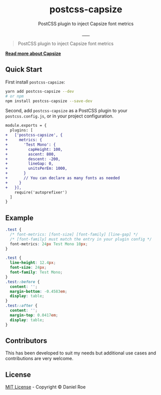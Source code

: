 <h1 align="center">postcss-capsize</h1>
<p align="center">PostCSS plugin to inject Capsize font metrics</p>

<p align="center">
<a href="https://npmjs.com/package/postcss-capsize">
    <img alt="" src="https://img.shields.io/npm/v/postcss-capsize/latest.svg?style=flat-square">
</a>
<a href="https://bundlephobia.com/result?p=postcss-capsize">
    <img alt="" src="https://img.shields.io/bundlephobia/minzip/postcss-capsize?style=flat-square">
</a>
<a href="https://npmjs.com/package/postcss-capsize">
    <img alt="" src="https://img.shields.io/npm/dt/postcss-capsize.svg?style=flat-square">
</a>
<a href="https://lgtm.com/projects/g/danielroe/postcss-capsize">
    <img alt="" src="https://img.shields.io/lgtm/alerts/github/danielroe/postcss-capsize?style=flat-square">
</a>
<a href="https://lgtm.com/projects/g/danielroe/postcss-capsize">
    <img alt="" src="https://img.shields.io/lgtm/grade/javascript/github/danielroe/postcss-capsize?style=flat-square">
</a>
<a href="https://david-dm.org/danielroe/postcss-capsize">
    <img alt="" src="https://img.shields.io/david/danielroe/postcss-capsize.svg?style=flat-square">
</a>
<a href="https://codecov.io/gh/danielroe/postcss-capsize">
    <img alt="" src="https://img.shields.io/codecov/c/github/danielroe/postcss-capsize.svg?style=flat-square">
</a>
</p>

> PostCSS plugin to inject Capsize font metrics

[**Read more about Capsize**](https://seek-oss.github.io/capsize/)

## Quick Start

First install `postcss-capsize`:

```bash
yarn add postcss-capsize --dev
# or npm
npm install postcss-capsize --save-dev
```

Second, add `postcss-capsize` as a PostCSS plugin to your `postcss.config.js`, 
or in your project configuration.

```diff
module.exports = {
  plugins: [
+   ['postcss-capsize', {
+     metrics: {
+       'Test Mono': {
+         capHeight: 100,
+         ascent: 800,
+         descent: -200,
+         lineGap: 0,
+         unitsPerEm: 1000,
+       }
+       // You can declare as many fonts as needed
+     }
+   }],
    require('autoprefixer')
  ]
}
```

## Example

```css
.test {
  /* font-metrics: [font-size] [font-family] [line-gap] */
  /* [font-family] must match the entry in your plugin config */
  font-metrics: 24px Test Mono 10px;
}
```

```css
.test {
  line-height: 12.4px;
  font-size: 24px;
  font-family: Test Mono; 
}
.test::before {
  content: '';
  margin-bottom: -0.4583em;
  display: table; 
}
.test::after {
  content: '';
  margin-top: 0.0417em;
  display: table; 
}
```

## Contributors

This has been developed to suit my needs but additional use cases and contributions are very welcome.

## License

[MIT License](./LICENSE) - Copyright &copy; Daniel Roe
